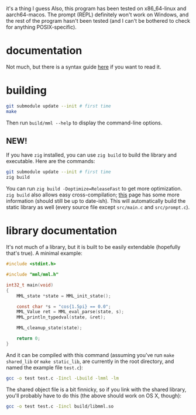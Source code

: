 it's a thing I guess
Also, this program has been tested on x86_64-linux and aarch64-macos. The prompt (REPL) definitely won't work on Windows, and the rest of the program hasn't been tested (and I can't be bothered to check for anything POSIX-specific).

# documentation
Not much, but there is a syntax guide [here](docs/README.md) if you want to read it.

# building
```sh
git submodule update --init # first time
make
```
Then run `build/mml --help` to display the command-line options.
## NEW!
If you have `zig` installed, you can use `zig build` to build the library and executable. Here are the commands:
```sh
git submodule update --init # first time
zig build
```
You can run `zig build -Doptimize=ReleaseFast` to get more optimization. `zig build` also allows
easy cross-compilation; [this](https://zig.guide/build-system/cross-compilation/) page has some more information (should still be up to date-ish).
This will automatically build the static library as well (every source file except `src/main.c` and `src/prompt.c`).

# library documentation
It's not much of a library, but it is built to be easily extendable (hopefully that's true).
A minimal example:
```c
#include <stdint.h>

#include "mml/mml.h"

int32_t main(void)
{
	MML_state *state = MML_init_state();

	const char *s = "cos{1.5pi} == 0.0";
	MML_Value ret = MML_eval_parse(state, s);
	MML_println_typedval(state, &ret);

	MML_cleanup_state(state);

	return 0;
}
```

And it can be compiled with this command (assuming you've run `make shared_lib` or `make static_lib`, are currently in the root directory, and named the example file `test.c`):
```sh
gcc -o test test.c -Iincl -Lbuild -lmml -lm
```
The shared object file is a bit finnicky, so if you link with the shared library, you'll probably have to do this (the above should work on OS X, though):
```sh
gcc -o test test.c -Iincl build/libmml.so
```
